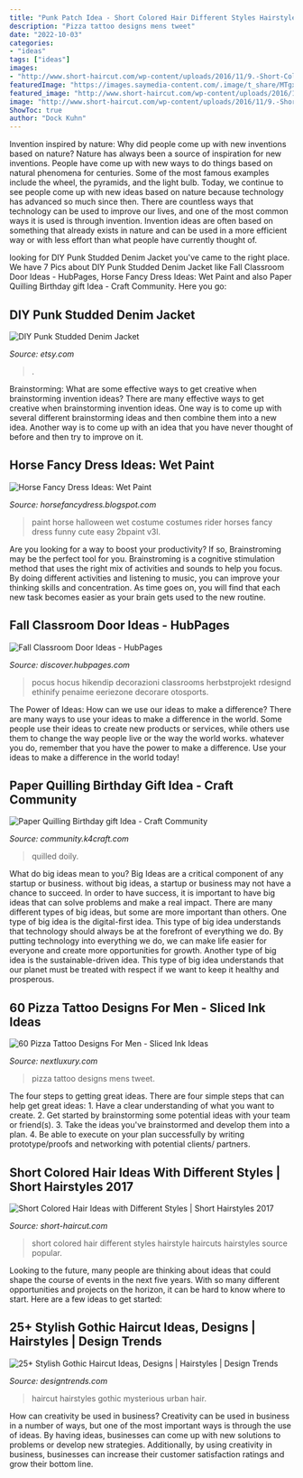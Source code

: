 ```yaml
---
title: "Punk Patch Idea - Short Colored Hair Different Styles Hairstyle Haircuts Hairstyles Source Popular"
description: "Pizza tattoo designs mens tweet"
date: "2022-10-03"
categories:
- "ideas"
tags: ["ideas"]
images:
- "http://www.short-haircut.com/wp-content/uploads/2016/11/9.-Short-Colored-Hairstyle.jpg"
featuredImage: "https://images.saymedia-content.com/.image/t_share/MTgxNDI5NzMxMDY5MTQyMTE5/fall-classroom-door-ideas.jpg"
featured_image: "http://www.short-haircut.com/wp-content/uploads/2016/11/9.-Short-Colored-Hairstyle.jpg"
image: "http://www.short-haircut.com/wp-content/uploads/2016/11/9.-Short-Colored-Hairstyle.jpg"
ShowToc: true
author: "Dock Kuhn"
---
```



Invention inspired by nature: Why did people come up with new inventions based on nature?
Nature has always been a source of inspiration for new inventions. People have come up with new ways to do things based on natural phenomena for centuries. Some of the most famous examples include the wheel, the pyramids, and the light bulb. Today, we continue to see people come up with new ideas based on nature because technology has advanced so much since then. There are countless ways that technology can be used to improve our lives, and one of the most common ways it is used is through invention. Invention ideas are often based on something that already exists in nature and can be used in a more efficient way or with less effort than what people have currently thought of.

	

		
looking for DIY Punk Studded Denim Jacket you've came to the right place. We have 7 Pics about DIY Punk Studded Denim Jacket like Fall Classroom Door Ideas - HubPages, Horse Fancy Dress Ideas: Wet Paint and also Paper Quilling Birthday gift Idea - Craft Community. Here you go:
		
    
## DIY Punk Studded Denim Jacket

<img loading=lazy src="https://img0.etsystatic.com/000/0/6338088/il_fullxfull.249157500.jpg" onerror="this.onerror=null;this.src='https://tse1.mm.bing.net/th?id=OIP.LyePJVi74LHO-B7a158f7gHaJ4&amp;pid=15.1';" alt="DIY Punk Studded Denim Jacket">

_Source: etsy.com_

>. 

	

Brainstorming: What are some effective ways to get creative when brainstorming invention ideas?
There are many effective ways to get creative when brainstorming invention ideas. One way is to come up with several different brainstorming ideas and then combine them into a new idea. Another way is to come up with an idea that you have never thought of before and then try to improve on it.

    
## Horse Fancy Dress Ideas: Wet Paint

<img loading=lazy src="http://4.bp.blogspot.com/_V3L-Wr9YRP0/TUQg7BGdqxI/AAAAAAAAAIU/DY0CeGpgn-U/w1200-h630-p-k-no-nu/Wet%2BPaint.jpg" onerror="this.onerror=null;this.src='https://tse2.mm.bing.net/th?id=OIP.3ZECl4KgaOcoajkUOdV1HAHaE7&amp;pid=15.1';" alt="Horse Fancy Dress Ideas: Wet Paint">

_Source: horsefancydress.blogspot.com_

>paint horse halloween wet costume costumes rider horses fancy dress funny cute easy 2bpaint v3l. 

	

Are you looking for a way to boost your productivity? If so, Brainstroming may be the perfect tool for you. Brainstroming is a cognitive stimulation method that uses the right mix of activities and sounds to help you focus. By doing different activities and listening to music, you can improve your thinking skills and concentration. As time goes on, you will find that each new task becomes easier as your brain gets used to the new routine.

    
## Fall Classroom Door Ideas - HubPages

<img loading=lazy src="https://images.saymedia-content.com/.image/t_share/MTgxNDI5NzMxMDY5MTQyMTE5/fall-classroom-door-ideas.jpg" onerror="this.onerror=null;this.src='https://tse4.mm.bing.net/th?id=OIP.Btog_JgfK3p5JTFNpa6scwHaJ4&amp;pid=15.1';" alt="Fall Classroom Door Ideas - HubPages">

_Source: discover.hubpages.com_

>pocus hocus hikendip decorazioni classrooms herbstprojekt rdesignd ethinify penaime eeriezone decorare otosports. 

	

The Power of Ideas: How can we use our ideas to make a difference?
There are many ways to use your ideas to make a difference in the world. Some people use their ideas to create new products or services, while others use them to change the way people live or the way the world works. whatever you do, remember that you have the power to make a difference. Use your ideas to make a difference in the world today!

    
## Paper Quilling Birthday Gift Idea - Craft Community

<img loading=lazy src="https://community.k4craft.com/wp-content/uploads/2017/01/Paper-quilling-birthday-gift-ideas-2.jpg" onerror="this.onerror=null;this.src='https://tse2.mm.bing.net/th?id=OIP.2A2-w0NKVnAjS7dNA5lNDwHaKp&amp;pid=15.1';" alt="Paper Quilling Birthday gift Idea - Craft Community">

_Source: community.k4craft.com_

>quilled doily. 

	

What do big ideas mean to you?
Big Ideas are a critical component of any startup or business. without big ideas, a startup or business may not have a chance to succeed. In order to have success, it is important to have big ideas that can solve problems and make a real impact. There are many different types of big ideas, but some are more important than others.
One type of big idea is the digital-first idea. This type of big idea understands that technology should always be at the forefront of everything we do. By putting technology into everything we do, we can make life easier for everyone and create more opportunities for growth. Another type of big idea is the sustainable-driven idea. This type of big idea understands that our planet must be treated with respect if we want to keep it healthy and prosperous.

    
## 60 Pizza Tattoo Designs For Men - Sliced Ink Ideas

<img loading=lazy src="http://nextluxury.com/wp-content/uploads/unique-mens-pizza-tattoos.jpg" onerror="this.onerror=null;this.src='https://tse3.mm.bing.net/th?id=OIP.MHvNF8WSnpA7t0So2zMFewHaHY&amp;pid=15.1';" alt="60 Pizza Tattoo Designs For Men - Sliced Ink Ideas">

_Source: nextluxury.com_

>pizza tattoo designs mens tweet. 

	

The four steps to getting great ideas.
There are four simple steps that can help get great ideas: 1. Have a clear understanding of what you want to create.
2. Get started by brainstorming some potential ideas with your team or friend(s).
3. Take the ideas you've brainstormed and develop them into a plan. 
4. Be able to execute on your plan successfully by writing prototype/proofs and networking with potential clients/ partners.

    
## Short Colored Hair Ideas With Different Styles | Short Hairstyles 2017

<img loading=lazy src="http://www.short-haircut.com/wp-content/uploads/2016/11/9.-Short-Colored-Hairstyle.jpg" onerror="this.onerror=null;this.src='https://tse3.mm.bing.net/th?id=OIP._Ca_XYp5NZTeVZucwwx-YwHaJy&amp;pid=15.1';" alt="Short Colored Hair Ideas with Different Styles | Short Hairstyles 2017">

_Source: short-haircut.com_

>short colored hair different styles hairstyle haircuts hairstyles source popular. 

	

Looking to the future, many people are thinking about ideas that could shape the course of events in the next five years. With so many different opportunities and projects on the horizon, it can be hard to know where to start. Here are a few ideas to get started: 

    
## 25+ Stylish Gothic Haircut Ideas, Designs | Hairstyles | Design Trends

<img loading=lazy src="https://images.designtrends.com/wp-content/uploads/2016/03/19101506/Mysterious-Urban-Haircut.jpg" onerror="this.onerror=null;this.src='https://tse3.mm.bing.net/th?id=OIP.6NKjwBu3TpDdqOdqnjPmMgHaLI&amp;pid=15.1';" alt="25+ Stylish Gothic Haircut Ideas, Designs | Hairstyles | Design Trends">

_Source: designtrends.com_

>haircut hairstyles gothic mysterious urban hair. 

	

How can creativity be used in business?
Creativity can be used in business in a number of ways, but one of the most important ways is through the use of ideas. By having ideas, businesses can come up with new solutions to problems or develop new strategies. Additionally, by using creativity in business, businesses can increase their customer satisfaction ratings and grow their bottom line.

